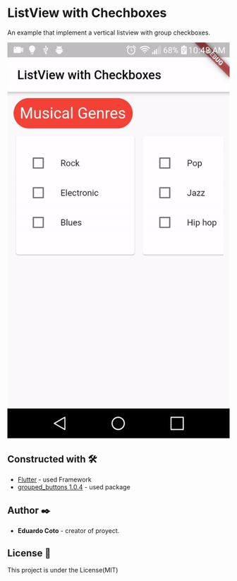 # ListView with Chechboxes

An example that implement a vertical listview with group checkboxes.

![](screencapture.gif)

## Constructed with 🛠️

- [Flutter](https://flutter-es.io) - used Framework
- [grouped_buttons 1.0.4](https://pub.dev/packages/grouped_buttons) - used package

## Author ✒️

- **Eduardo Coto** - creator of proyect.

## License 📄

<p> This project is under the License(MIT)</p>